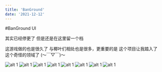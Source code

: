 ```yaml
---
title: 'BanGround'
date: '2021-12-12'
---
```

#BanGround UI

其实已经停更了
但是还是在这里留一个档

这游戏做的也是很久了 与椰叶们相处也是很多，更重要的是 这个项目让我踏入了这个奇怪的领域了
(～￣▽￣)～

![alt 1](https://rino.xn--xj8hhl.tk/images/IMG_0371.PNG)
![alt 1](https://rino.xn--xj8hhl.tk/images/IMG_0372.PNG)
![alt 1](https://rino.xn--xj8hhl.tk/images/IMG_0373.PNG)
![alt 1](https://rino.xn--xj8hhl.tk/images/IMG_0374.PNG)
![alt 1](https://rino.xn--xj8hhl.tk/images/IMG_0375.PNG)
![alt 1](https://rino.xn--xj8hhl.tk/images/IMG_0376.PNG)
![alt 1](https://rino.xn--xj8hhl.tk/images/IMG_0377.PNG)
![alt 1](https://rino.xn--xj8hhl.tk/images/IMG_0378.PNG)


